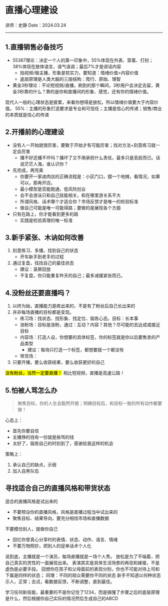 # 直播心理建设

讲师：史静
Date：2024.03.24

---

## 1.直播销售必备技巧

- 55387理论：决定一个人的第一印象中，55%体现在外表、穿着、打扮；38%体现在肢体语言，语气语调；最后7%才是讲话内容
  - 拍视频/做主播，形象是软实力，要知道：情绪价值>内容价值
  - 底层原理是人类大脑的三层结构：爬行、原始、理智
- 黄金3秒理论：不论短视频/直播，刷到的那个瞬间，3秒用户会决定去留，黄金3秒靠的什么？靠的是你和直播间的形象、感觉，还有你的情绪价值。

现代人一般的心理状态是疲累，来看你想得是放松，所以情绪价值要大于内容价值。
55%：主播的形象打造要求是专业和可信任；主播是信心的传递；销售/商业的本质就是信心的传递

## 2.开播前的心理建设

- 没有人一开始就很厉害，要敢于开始才有可能厉害；找对方法+刻意练习就一定会厉害
  - 播不好还播不坏吗？播坏了又不用承担什么责任，最多只是丢脸而已。话说茫茫人海，谁认识你？
- 先完成，再完美
  - 你要开一家卤肉店的正确流程是：小区门口，摆一个地摊，看情况，如果可以，那再开店。
  - 最小模型是否能跑通，低风险创业
  - 会不会游泳只和自己技能相关，和在哪里游关系不大
  - 所谓风格、话术哪个才适合你？市场反馈才是唯一的检验标准
  - 做自己可能是唯一可能得路；要做的是展现各个方面
- 只有在路上，你才能看到更多的路
  - 实践是检验真理的唯一标准

## 3.新手紧张、木讷如何改善

1. 刻意练习、多播，找到自己的状态
   - 开车新手到老手的过程
2. 通过复盘，找找自己的最佳状态
   - 建议：录屏回放
   - 不复盘，你只能重复昨天的自己；最多减缓紧张而已。

## 4.没粉丝还要直播吗？

1. 以终为始，直播能力是练出来的，不是有了粉丝后自己长出来的
2. 并非每场直播的目标都是变现。
   - 练习场：找状态、找形象、找定位、锻炼心态。目标：长本事
   - 涨粉场：目标是涨粉，通过：互动？内容？其他？尽可能的去达成或接近目标
   - 内容场：打造人设，你想要的具体标签，你的标签就是你以后要售卖的产品类型
     - 建议：每场只打造一个标签，都想要就一个都没有
   - 带货场：
3. 只要开播，要么收获结果，要么收获更好的自己

<mark>没有粉丝，当然一定要直播！</mark>
相比短视频，直播是高速公路！

## 5.怕被人骂怎么办

> 聚焦目标，你的人生会豁然开朗；明确目标后，和目标一致的所有动作都要做！

心态上：

- 首先你要自信
- 主播挣的钱有一份就是挨骂的钱
- 太好了，锻炼自己的时刻到了，感谢给我这样的机会

策略上：

1. 承认自己的缺点，示弱
2. 加入自黑队伍

## 寻找适合自己的直播风格和带货状态

适合的直播风格是试出来的

- 不要预设你的直播风格，风格是直播过程当中试出来的
- 聚焦目标、结果导向，要充分相信市场和直播数据

不要模仿别人，就做你自己

- 回忆你曾真心分享时的表情、状态、动作、语言、情绪
- 不要万物照抄，把别人的促单话术个人化

说到底，主播就是一个演员，每场直播就是一场个人秀。
放松是为了不端着，把自己真实的灵性的一面展现出来。
表演其实是具体生活场景的再现和嫁接，不是虚伪是必要手段。
回想你在孩子和父母面前的表现分别，你也不可能对待上司和下属是同样的状态；
同理：不同的观众需要你不同的状态
新手不知道以何种状态示人，正常；去试，看数据反馈，不断调整，直到最佳。

学习任何新技能，最重要的不是你记住了1234，而是搞懂了步骤之后的底层原理是什么，然后根据你自己实际的情况然后生成自己的ABCD

